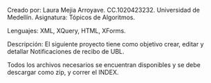 Creado por: Laura Mejia Arroyave. CC.1020423232. Universidad de Medellín.
Asignatura: Tópicos de Algoritmos.

Lenguajes: XML, XQuery, HTML, XForms.

Descripción: El siguiente proyecto tiene como objetivo crear, editar y detallar Notificaciones de recibo de UBL.

Todos los archivos necesarios se encuentran disponibles y se debe descargar como zip, y correr el INDEX.
